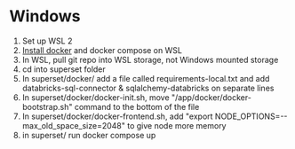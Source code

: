 # Windows

1. Set up WSL 2
2. [Install docker](https://docs.docker.com/engine/install/ubuntu/) and docker compose on WSL 
2. In WSL, pull git repo into WSL storage, not Windows mounted storage
3. cd into superset folder
4. In superset/docker/ add a file called requirements-local.txt and add databricks-sql-connector & sqlalchemy-databricks on separate lines
5. In superset/docker/docker-init.sh, move "/app/docker/docker-bootstrap.sh" command to the bottom of the file
6. In superset/docker/docker-frontend.sh, add "export NODE_OPTIONS=--max_old_space_size=2048" to give node more memory
7. in superset/ run docker compose up
